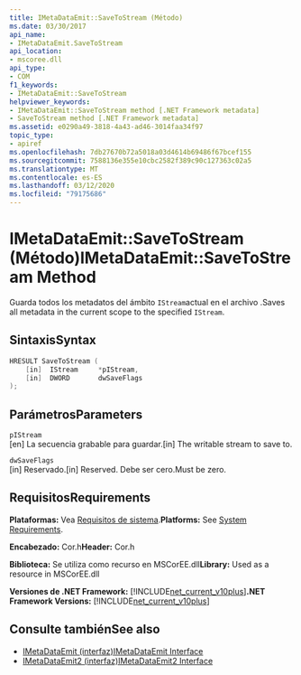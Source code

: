 ```yaml
---
title: IMetaDataEmit::SaveToStream (Método)
ms.date: 03/30/2017
api_name:
- IMetaDataEmit.SaveToStream
api_location:
- mscoree.dll
api_type:
- COM
f1_keywords:
- IMetaDataEmit::SaveToStream
helpviewer_keywords:
- IMetaDataEmit::SaveToStream method [.NET Framework metadata]
- SaveToStream method [.NET Framework metadata]
ms.assetid: e0290a49-3818-4a43-ad46-3014faa34f97
topic_type:
- apiref
ms.openlocfilehash: 7db27670b72a5018a03d4614b69486f67bcef155
ms.sourcegitcommit: 7588136e355e10cbc2582f389c90c127363c02a5
ms.translationtype: MT
ms.contentlocale: es-ES
ms.lasthandoff: 03/12/2020
ms.locfileid: "79175686"
---
```

# <a name="imetadataemitsavetostream-method"></a><span data-ttu-id="6d9c8-102">IMetaDataEmit::SaveToStream (Método)</span><span class="sxs-lookup"><span data-stu-id="6d9c8-102">IMetaDataEmit::SaveToStream Method</span></span>
<span data-ttu-id="6d9c8-103">Guarda todos los metadatos del ámbito `IStream`actual en el archivo .</span><span class="sxs-lookup"><span data-stu-id="6d9c8-103">Saves all metadata in the current scope to the specified `IStream`.</span></span>  
  
## <a name="syntax"></a><span data-ttu-id="6d9c8-104">Sintaxis</span><span class="sxs-lookup"><span data-stu-id="6d9c8-104">Syntax</span></span>  
  
```cpp  
HRESULT SaveToStream (
    [in]  IStream     *pIStream,  
    [in]  DWORD       dwSaveFlags  
);  
```  
  
## <a name="parameters"></a><span data-ttu-id="6d9c8-105">Parámetros</span><span class="sxs-lookup"><span data-stu-id="6d9c8-105">Parameters</span></span>  
 `pIStream`  
 <span data-ttu-id="6d9c8-106">[en] La secuencia grabable para guardar.</span><span class="sxs-lookup"><span data-stu-id="6d9c8-106">[in] The writable stream to save to.</span></span>  
  
 `dwSaveFlags`  
 <span data-ttu-id="6d9c8-107">[in] Reservado.</span><span class="sxs-lookup"><span data-stu-id="6d9c8-107">[in] Reserved.</span></span> <span data-ttu-id="6d9c8-108">Debe ser cero.</span><span class="sxs-lookup"><span data-stu-id="6d9c8-108">Must be zero.</span></span>  
  
## <a name="requirements"></a><span data-ttu-id="6d9c8-109">Requisitos</span><span class="sxs-lookup"><span data-stu-id="6d9c8-109">Requirements</span></span>  
 <span data-ttu-id="6d9c8-110">**Plataformas:** Vea [Requisitos de sistema](../../../../docs/framework/get-started/system-requirements.md).</span><span class="sxs-lookup"><span data-stu-id="6d9c8-110">**Platforms:** See [System Requirements](../../../../docs/framework/get-started/system-requirements.md).</span></span>  
  
 <span data-ttu-id="6d9c8-111">**Encabezado:** Cor.h</span><span class="sxs-lookup"><span data-stu-id="6d9c8-111">**Header:** Cor.h</span></span>  
  
 <span data-ttu-id="6d9c8-112">**Biblioteca:** Se utiliza como recurso en MSCorEE.dll</span><span class="sxs-lookup"><span data-stu-id="6d9c8-112">**Library:** Used as a resource in MSCorEE.dll</span></span>  
  
 <span data-ttu-id="6d9c8-113">**Versiones de .NET Framework:** [!INCLUDE[net_current_v10plus](../../../../includes/net-current-v10plus-md.md)]</span><span class="sxs-lookup"><span data-stu-id="6d9c8-113">**.NET Framework Versions:** [!INCLUDE[net_current_v10plus](../../../../includes/net-current-v10plus-md.md)]</span></span>  
  
## <a name="see-also"></a><span data-ttu-id="6d9c8-114">Consulte también</span><span class="sxs-lookup"><span data-stu-id="6d9c8-114">See also</span></span>

- [<span data-ttu-id="6d9c8-115">IMetaDataEmit (interfaz)</span><span class="sxs-lookup"><span data-stu-id="6d9c8-115">IMetaDataEmit Interface</span></span>](../../../../docs/framework/unmanaged-api/metadata/imetadataemit-interface.md)
- [<span data-ttu-id="6d9c8-116">IMetaDataEmit2 (interfaz)</span><span class="sxs-lookup"><span data-stu-id="6d9c8-116">IMetaDataEmit2 Interface</span></span>](../../../../docs/framework/unmanaged-api/metadata/imetadataemit2-interface.md)
